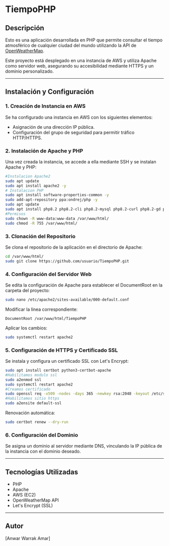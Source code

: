 # TiempoPHP

## Descripción
Esto es una aplicación desarrollada en PHP que permite consultar el tiempo atmosférico de cualquier ciudad del mundo utilizando la API de [OpenWeatherMap](https://openweathermap.org/).

Este proyecto está desplegado en una instancia de AWS y utiliza Apache como servidor web, asegurando su accesibilidad mediante HTTPS y un dominio personalizado.

---

## Instalación y Configuración

### 1. Creación de Instancia en AWS
Se ha configurado una instancia en AWS con los siguientes elementos:
- Asignación de una dirección IP pública.
- Configuración del grupo de seguridad para permitir tráfico HTTP/HTTPS.

### 2. Instalación de Apache y PHP
Una vez creada la instancia, se accede a ella mediante SSH y se instalan Apache y PHP:
```bash
#Instalacion Apache2
sudo apt update
sudo apt install apache2 -y
# Instalacion PHP
sudo apt install software-properties-common -y
sudo add-apt-repository ppa:ondrej/php -y
sudo apt update
sudo apt install php8.2 php8.2-cli php8.2-mysql php8.2-curl php8.2-gd php8.2-mbstring php8.2-xml php8.2-zip -y
#Permisos
sudo chown -R www-data:www-data /var/www/html/
sudo chmod -R 755 /var/www/html/

```

### 3. Clonación del Repositorio
Se clona el repositorio de la aplicación en el directorio de Apache:
```bash
cd /var/www/html/
sudo git clone https://github.com/usuario/TiempoPHP.git
```

### 4. Configuración del Servidor Web
Se edita la configuración de Apache para establecer el DocumentRoot en la carpeta del proyecto:
```bash
sudo nano /etc/apache2/sites-available/000-default.conf
```
Modificar la línea correspondiente:
```
DocumentRoot /var/www/html/TiempoPHP
```
Aplicar los cambios:
```bash
sudo systemctl restart apache2
```

### 5. Configuración de HTTPS y Certificado SSL
Se instala y configura un certificado SSL con Let's Encrypt:
```bash
sudo apt install certbot python3-certbot-apache
#Habilitamos modulo ssl
sudo a2enmod ssl
sudo systemctl restart apache2
#Creamos certificado
sudo openssl req -x509 -nodes -days 365 -newkey rsa:2048 -keyout /etc/ssl/private/apache-selfsigned.key -out /etc/ssl/certs/apache-selfsigned.crt
#Habilitamos sitio https
sudo a2ensite default-ssl
```
Renovación automática:
```bash
sudo certbot renew --dry-run
```

### 6. Configuración del Dominio
Se asigna un dominio al servidor mediante DNS, vinculando la IP pública de la instancia con el dominio deseado.

---

## Tecnologías Utilizadas
- PHP
- Apache
- AWS (EC2)
- OpenWeatherMap API
- Let's Encrypt (SSL)

---

## Autor
[Anwar Warrak Amar]









